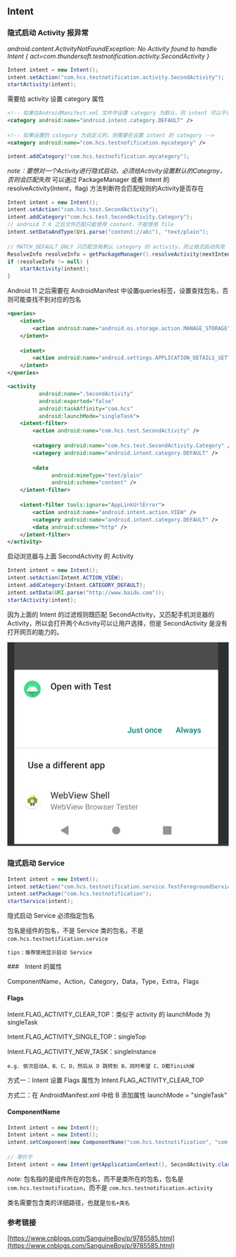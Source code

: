 ## Intent

### 隐式启动 Activity 报异常

*android.content.ActivityNotFoundException: No Activity found to handle Intent { act=com.thundersoft.testnotification.activity.SecondActivity }*

~~~java
Intent intent = new Intent();
intent.setAction("com.hcs.testnotification.activity.SecondActivity");
startActivity(intent);
~~~

需要给 activity 设置 category 属性

~~~xml
<!-- 如果在AndroidManifest.xml 文件中设置 category 为默认，则 intent 可以不设置 category -->
<category android:name="android.intent.category.DEFAULT" />

<!-- 如果设置的 category 为自定义的，则需要在设置 intent 的 category -->
<category android:name="com.hcs.testnofification.mycategory" />
~~~

~~~java
intent.addCategory("com.hcs.testnofification.mycategory");
~~~

*note：要想对一个Activity进行隐式启动，必须给Activity设置默认的Categroy，否则会匹配失败*
可以通过 PackageManager 或者 Intent 的resolveActivity(Intent，flag) 方法判断符合匹配规则的Activity是否存在

~~~java
Intent intent = new Intent();
intent.setAction("com.hcs.test.SecondActivity");
intent.addCategory("com.hcs.test.SecondActivity.Category");
// android 7.0 之后文件匹配只能使用 content，不能使用 file
intent.setDataAndType(Uri.parse("content://abc"), "text/plain");

// MATCH_DEFAULT_ONLY 只匹配含有默认 category 的 activity，防止隐式启动失败
ResolveInfo resolveInfo = getPackageManager().resolveActivity(nextIntent, PackageManager.MATCH_DEFAULT_ONLY);
if (resolveInfo != null) {
    startActivity(intent);
}
~~~

Android 11 之后需要在 AndroidManifest 中设置queries标签，设置查找包名，否则可能查找不到对应的包名

```xml
<queries>
    <intent>
        <action android:name="android.os.storage.action.MANAGE_STORAGE" />
    </intent>

    <intent>
        <action android:name="android.settings.APPLICATION_DETAILS_SETTINGS" />
    </intent>
</queries>
```

~~~xml
<activity
          android:name=".SecondActivity"
          android:exported="false"
          android:taskAffinity="com.hcs"
          android:launchMode="singleTask">
    <intent-filter>
        <action android:name="com.hcs.test.SecondActivity" />

        <category android:name="com.hcs.test.SecondActivity.Category" />
        <category android:name="android.intent.category.DEFAULT" />

        <data
              android:mimeType="text/plain"
              android:scheme="content" />
    </intent-filter>

    <intent-filter tools:ignore="AppLinkUrlError">
        <action android:name="android.intent.action.VIEW" />
        <category android:name="android.intent.category.DEFAULT" />
        <data android:scheme="http" />
    </intent-filter>
</activity>
~~~

启动浏览器与上面 SecondActivity 的 Activity

~~~java
Intent intent = new Intent();
intent.setAction(Intent.ACTION_VIEW);
intent.addCategory(Intent.CATEGORY_DEFAULT);
intent.setData(URI.parse("http://www.baidu.com"));
startActivity(intent);
~~~

因为上面的 Intent 的过滤规则既匹配 SecondActivity，又匹配手机浏览器的 Activity，所以会打开两个Activity可以让用户选择，但是 SecondActivity 是没有打开网页的能力的。

 ![image_intent](Intent.assets/image-20220724140939495.png)

### 隐式启动 Service

~~~java
Intent intent = new Intent();
intent.setAction("com.hcs.testnotification.service.TestForegroundService");
intent.setPackage("com.hcs.testnotification");
startService(intent);
~~~

隐式启动 Service 必须指定包名

包名是组件的包名，不是 Service 类的包名，不是 `com.hcs.testnotification.service`

`tips：推荐使用显示启动 Service`

###　Intent 的属性

ComponentName，Action，Category，Data，Type，Extra，Flags

#### Flags

Intent.FLAG_ACTIVITY_CLEAR_TOP：类似于 activity 的 launchMode 为 singleTask

Intent.FLAG_ACTIVITY_SINGLE_TOP：singleTop

Intent.FLAG_ACTIVITY_NEW_TASK：singleInstance

`e.g. 依次启动A、B、C、D，然后从 D 跳转到 B，同时希望 C、D都finish掉`

方式一：Intent 设置 Flags 属性为 Intent.FLAG_ACTIVITY_CLEAR_TOP

方式二：在 AndroidManifest.xml 中给 B 添加属性 launchMode = "singleTask"

#### ComponentName

~~~java
Intent intent = new Intent();
Intent intent = new Intent();
intent.setComponent(new ComponentName("com.hcs.testnotification", "com.hcs.testnotification.activity.SecondActivity"));

// 等价于
Intent intent = new Intent(getApplicationContext(), SecondActivity.class);
~~~

*note:* 包名指的是组件所在的包名，而不是类所在的包名，包名是 `com.hcs.testnotification`，而不是 `com.hcs.testnotification.activity`

类名需要包含类的详细路径，也就是`包名+类名`

### 参考链接

[https://www.cnblogs.com/SanguineBoy/p/9785585.html](https://www.cnblogs.com/SanguineBoy/p/9785585.html)





